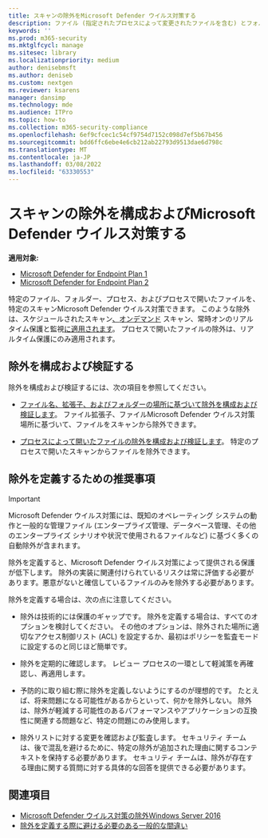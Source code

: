 ```yaml
---
title: スキャンの除外をMicrosoft Defender ウイルス対策する
description: ファイル (指定されたプロセスによって変更されたファイルを含む) とフォルダーを、ユーザーがスキャンMicrosoft Defender ウイルス対策。 PowerShell を使用して除外を検証します。
keywords: ''
ms.prod: m365-security
ms.mktglfcycl: manage
ms.sitesec: library
ms.localizationpriority: medium
author: denisebmsft
ms.author: deniseb
ms.custom: nextgen
ms.reviewer: ksarens
manager: dansimp
ms.technology: mde
ms.audience: ITPro
ms.topic: how-to
ms.collection: m365-security-compliance
ms.openlocfilehash: 6ef9cfcec1c54cf9754d7152c098d7ef5b67b456
ms.sourcegitcommit: bdd6ffc6ebe4e6cb212ab22793d9513dae6d798c
ms.translationtype: MT
ms.contentlocale: ja-JP
ms.lasthandoff: 03/08/2022
ms.locfileid: "63330553"
---
```

# <a name="configure-and-validate-exclusions-for-microsoft-defender-antivirus-scans"></a>スキャンの除外を構成およびMicrosoft Defender ウイルス対策する

**適用対象:**
- [Microsoft Defender for Endpoint Plan 1](https://go.microsoft.com/fwlink/p/?linkid=2154037)
- [Microsoft Defender for Endpoint Plan 2](https://go.microsoft.com/fwlink/p/?linkid=2154037)


特定のファイル、フォルダー、プロセス、およびプロセスで開いたファイルを、特定のスキャンMicrosoft Defender ウイルス対策できます。 このような除外は、スケジュールされたスキャン[、](scheduled-catch-up-scans-microsoft-defender-antivirus.md)[オンデマンド](run-scan-microsoft-defender-antivirus.md) スキャン、常時オンのリアルタイム保護と監視[に適用されます](configure-real-time-protection-microsoft-defender-antivirus.md)。 プロセスで開いたファイルの除外は、リアルタイム保護にのみ適用されます。

## <a name="configure-and-validate-exclusions"></a>除外を構成および検証する

除外を構成および検証するには、次の項目を参照してください。

- [ファイル名、拡張子、およびフォルダーの場所に基づいて除外を構成および検証します](configure-extension-file-exclusions-microsoft-defender-antivirus.md)。 ファイル拡張子、ファイルMicrosoft Defender ウイルス対策場所に基づいて、ファイルをスキャンから除外できます。

- [プロセスによって開いたファイルの除外を構成および検証します](configure-process-opened-file-exclusions-microsoft-defender-antivirus.md)。 特定のプロセスで開いたスキャンからファイルを除外できます。

## <a name="recommendations-for-defining-exclusions"></a>除外を定義するための推奨事項

> [!IMPORTANT]
> Microsoft Defender ウイルス対策には、既知のオペレーティング システムの動作と一般的な管理ファイル (エンタープライズ管理、データベース管理、その他のエンタープライズ シナリオや状況で使用されるファイルなど) に基づく多くの自動除外が含まれます。
>
> 除外を定義すると、Microsoft Defender ウイルス対策によって提供される保護が低下します。 除外の実装に関連付けられているリスクは常に評価する必要があります。悪意がないと確信しているファイルのみを除外する必要があります。

除外を定義する場合は、次の点に注意してください。

- 除外は技術的には保護のギャップです。 除外を定義する場合は、すべてのオプションを検討してください。 その他のオプションは、除外された場所に適切なアクセス制御リスト (ACL) を設定するか、最初はポリシーを監査モードに設定するのと同じほど簡単です。

- 除外を定期的に確認します。 レビュー プロセスの一環として軽減策を再確認し、再適用します。

- 予防的に取り組む際に除外を定義しないようにするのが理想的です。 たとえば、将来問題になる可能性があるからといって、何かを除外しない。 除外は、除外が軽減する可能性のあるパフォーマンスやアプリケーションの互換性に関連する問題など、特定の問題にのみ使用します。

- 除外リストに対する変更を確認および監査します。 セキュリティ チームは、後で混乱を避けるために、特定の除外が追加された理由に関するコンテキストを保持する必要があります。 セキュリティ チームは、除外が存在する理由に関する質問に対する具体的な回答を提供できる必要があります。

## <a name="see-also"></a>関連項目

- [Microsoft Defender ウイルス対策の除外Windows Server 2016](configure-server-exclusions-microsoft-defender-antivirus.md)
- [除外を定義する際に避ける必要のある一般的な間違い](common-exclusion-mistakes-microsoft-defender-antivirus.md)
